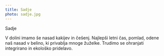 ```yaml
---
title: Sadje
photo: sadje.jpg
---
```


<Naslov>Sadje</Naslov>

V dolini imamo še nasad kakijev in češenj. Najlepši letni čas, pomlad, odene naš nasad v belino, ki privablja  mnoge žuželke. Trudimo se ohranjati integrirano in ekološko pridelavo.
